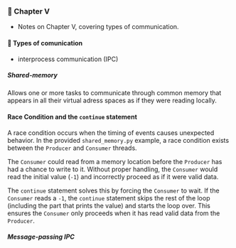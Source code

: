 <!-- Imported from: Readme.md -->
### 📖 Chapter V

- Notes on Chapter V, covering types of communication.

#### 📢 Types of comunication

- interprocess communication (IPC)

##### Shared-memory

Allows one or more tasks to communicate through common memory that appears in all their virtual adress spaces as if they were reading locally.

#### Race Condition and the `continue` statement

A race condition occurs when the timing of events causes unexpected behavior. In the provided `shared_memory.py` example, a race condition exists between the `Producer` and `Consumer` threads.

The `Consumer` could read from a memory location before the `Producer` has had a chance to write to it. Without proper handling, the `Consumer` would read the initial value (`-1`) and incorrectly proceed as if it were valid data.

The `continue` statement solves this by forcing the `Consumer` to wait. If the `Consumer` reads a `-1`, the `continue` statement skips the rest of the loop (including the part that prints the value) and starts the loop over. This ensures the `Consumer` only proceeds when it has read valid data from the `Producer`.


##### Message-passing IPC



